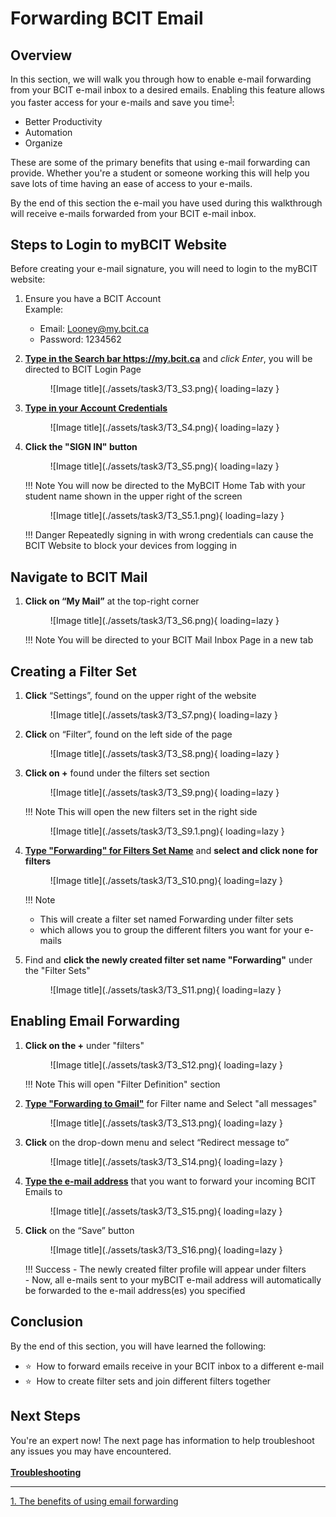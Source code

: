 # Forwarding BCIT Email

## Overview

In this section, we will walk you through how to enable e-mail forwarding from your BCIT e-mail inbox to a desired emails.
Enabling this feature allows you faster access for your e-mails and save you time<sup>[1](#fn1)</sup>:

- Better Productivity
- Automation
- Organize

These are some of the primary benefits that using e-mail forwarding can provide. Whether you're a student or someone working this will help you save lots of time having an ease of access to your e-mails.

By the end of this section the e-mail you have used during this walkthrough will receive e-mails forwarded from your BCIT e-mail inbox.

## Steps to Login to myBCIT Website

Before creating your e-mail signature, you will need to login to the myBCIT website:

1. Ensure you have a BCIT Account <br>
    Example:
    - Email: <Looney@my.bcit.ca>
    - Password: 1234562

2. <u>**Type in the Search bar <https://my.bcit.ca>**</u> and *click Enter*, you will be directed to BCIT Login Page

    <figure markdown = "span"> ![Image title](./assets/task3/T3_S3.png){ loading=lazy } </figure>

3. <u>**Type in your Account Credentials**</u>
    <!-- Email: <rmaceda1@mybcit.ca>
    Password: 123456789 
    // Maybe we can remove this -->

    <figure markdown = "span"> ![Image title](./assets/task3/T3_S4.png){ loading=lazy } </figure>

4. **Click the "SIGN IN" button**

    <figure markdown = "span"> ![Image title](./assets/task3/T3_S5.png){ loading=lazy } </figure>

    !!! Note
        You will now be directed to the MyBCIT Home Tab with your student name shown in the upper right of the screen

    <figure markdown = "span"> ![Image title](./assets/task3/T3_S5.1.png){ loading=lazy } </figure>

    !!! Danger
        Repeatedly signing in with wrong credentials can cause the BCIT Website to block your devices from logging in

## Navigate to BCIT Mail

1. **Click on “My Mail”** at the top-right corner

    <figure markdown = "span"> ![Image title](./assets/task3/T3_S6.png){ loading=lazy } </figure>

    !!! Note
        You will be directed to your BCIT Mail Inbox Page in a new tab

## Creating a Filter Set

1. **Click** “Settings”, found on the upper right of the website

    <figure markdown = "span"> ![Image title](./assets/task3/T3_S7.png){ loading=lazy } </figure>

2. **Click** on “Filter”, found on the left side of the page

    <figure markdown = "span"> ![Image title](./assets/task3/T3_S8.png){ loading=lazy } </figure>

3. **Click on +** found under the filters set section

    <figure markdown = "span"> ![Image title](./assets/task3/T3_S9.png){ loading=lazy } </figure>

    !!! Note
        This will open the new filters set in the right side

    <figure markdown = "span"> ![Image title](./assets/task3/T3_S9.1.png){ loading=lazy } </figure>

4. <u>**Type "Forwarding" for Filters Set Name**</u> and **select and click none for filters**

    <figure markdown = "span"> ![Image title](./assets/task3/T3_S10.png){ loading=lazy } </figure>

    !!! Note
    - This will create a filter set named Forwarding under filter sets
    - which allows you to group the different filters you want for your e-mails

5. Find and **click the newly created filter set name "Forwarding"** under the "Filter Sets"

    <figure markdown = "span"> ![Image title](./assets/task3/T3_S11.png){ loading=lazy } </figure>

## Enabling Email Forwarding

1. **Click on the +** under "filters"

    <figure markdown = "span"> ![Image title](./assets/task3/T3_S12.png){ loading=lazy } </figure>

    !!! Note
        This will open "Filter Definition" section

2. <u>**Type "Forwarding to Gmail"**</u> for Filter name and Select "all messages"

    <figure markdown = "span"> ![Image title](./assets/task3/T3_S13.png){ loading=lazy } </figure>

3. **Click** on the drop-down menu and select “Redirect message to”

    <figure markdown = "span"> ![Image title](./assets/task3/T3_S14.png){ loading=lazy } </figure>

4. <u>**Type the e-mail address**</u> that you want to forward your incoming BCIT Emails to

    <figure markdown = "span"> ![Image title](./assets/task3/T3_S15.png){ loading=lazy } </figure>

5. **Click** on the “Save” button

    <figure markdown = "span"> ![Image title](./assets/task3/T3_S16.png){ loading=lazy } </figure>

    !!! Success
        - The newly created filter profile will appear under filters <br>
        - Now, all e-mails sent to your myBCIT e-mail address will automatically be forwarded to the e-mail address(es) you specified

## Conclusion

By the end of this section, you will have learned the following:
<ul>
    <li id="staremoji"> ⭐&nbsp How to forward emails receive in your BCIT inbox to a different e-mail</li>
    <li id="staremoji"> ⭐&nbsp How to create filter sets and join different filters together</li>
</ul>

## Next Steps

You're an expert now! The next page has information to help troubleshoot any issues you may have encountered.
<br>
<br>
[**Troubleshooting**](troubleshooting.md)

***
<a id="fn1">[1. The benefits of using email forwarding](https://ca.indeed.com/career-advice/career-development/how-to-forward-email#:~:text=Benefits%20of%20email%20forwarding)</a>
